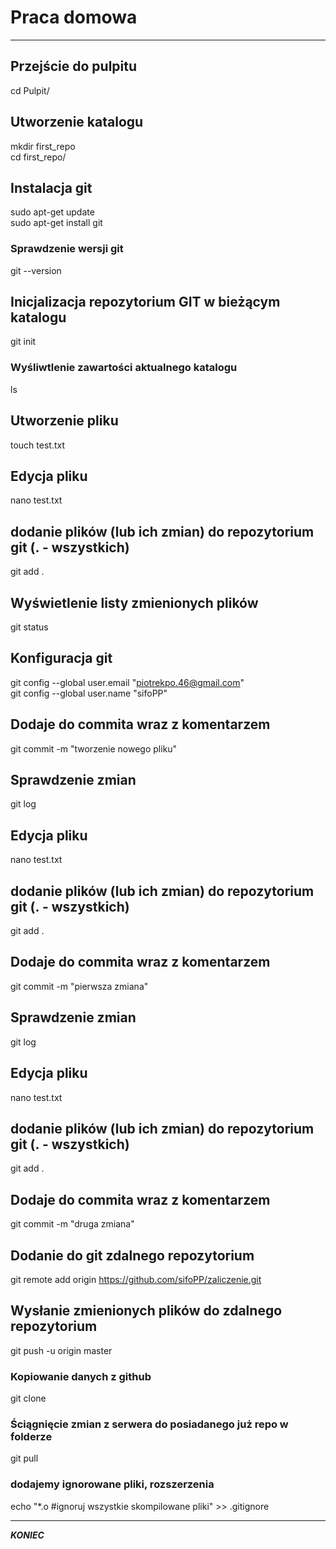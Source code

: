 # Praca domowa
---

## Przejście do pulpitu
cd Pulpit/

## Utworzenie katalogu
mkdir first_repo  
cd first_repo/

## Instalacja git
sudo apt-get update  
sudo apt-get install git

### Sprawdzenie wersji git
git --version

## Inicjalizacja repozytorium GIT w bieżącym katalogu
git init

### Wyśliwtlenie zawartości aktualnego katalogu
ls

## Utworzenie pliku
touch test.txt

## Edycja pliku
nano test.txt

## dodanie plików (lub ich zmian) do repozytorium git (. - wszystkich)
git add .

## Wyświetlenie listy zmienionych plików
git status

## Konfiguracja git
git config --global user.email "piotrekpo.46@gmail.com"  
git config --global user.name "sifoPP"


## Dodaje do commita wraz z komentarzem
git commit -m "tworzenie nowego pliku"


## Sprawdzenie zmian
git log

## Edycja pliku
nano test.txt

## dodanie plików (lub ich zmian) do repozytorium git (. - wszystkich)
git add .

## Dodaje do commita wraz z komentarzem
git commit -m "pierwsza zmiana"
## Sprawdzenie zmian
git log

## Edycja pliku
nano test.txt

## dodanie plików (lub ich zmian) do repozytorium git (. - wszystkich)
git add .

## Dodaje do commita wraz z komentarzem
git commit -m "druga zmiana"


## Dodanie do git zdalnego repozytorium
git remote add origin https://github.com/sifoPP/zaliczenie.git
## Wysłanie zmienionych plików do zdalnego repozytorium
git push -u origin master

### Kopiowanie danych z github
git clone

### Ściągnięcie zmian z serwera do posiadanego już repo w folderze
git pull

### dodajemy ignorowane pliki, rozszerzenia
echo "*.o     #ignoruj wszystkie skompilowane pliki" >> .gitignore

---
___KONIEC___
